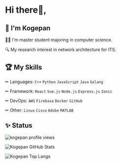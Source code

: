 # Hi there👋,

## 🎉 I'm Kogepan

🧑‍🎓 I'm master student majoring in computer science.

🔍 My research interest in network architecture for ITS.

## 🏆 My Skills

✏ Languages: `C++` `Python` `JavaScript` `Java` `Golang`

✏ Framework: `React` `Vue.js` `Node.js` `Express.js` `Ionic`

✏ DevOps: `AWS` `Firebase` `Docker` `GitHub`

✏ Other: `Linux` `Cisco` `Adobe` `MATLAB`

## ✨ Status

![kogepan profile views](https://komarev.com/ghpvc/?username=kogepanh&label=Profile%20views&color=0e75b6&style=flat)

![Kogepan GitHub Stats](https://github-readme-stats.vercel.app/api?username=kogepanh&show_icons=true&include_all_commits=true&count_private=true&theme=nord)

![Kogepan Top Langs](https://github-readme-stats.vercel.app/api/top-langs/?username=kogepanh&hide=html,css,scss,sass&langs_count=6&theme=nord&layout=compact)
